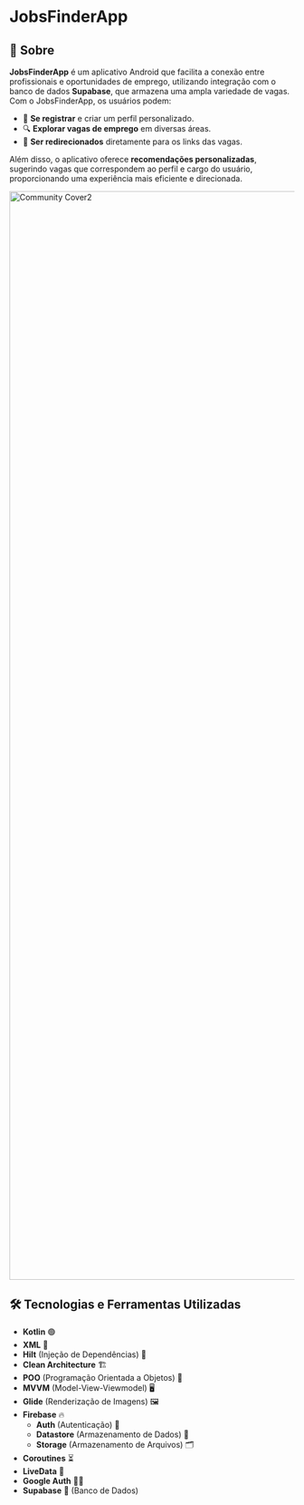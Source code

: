 # JobsFinderApp

## 📱 Sobre

**JobsFinderApp** é um aplicativo Android que facilita a conexão entre profissionais e oportunidades de emprego, utilizando integração com o banco de dados **Supabase**, que armazena uma ampla variedade de vagas. Com o JobsFinderApp, os usuários podem:

- 📝 **Se registrar** e criar um perfil personalizado.
- 🔍 **Explorar vagas de emprego** em diversas áreas.
- 🔗 **Ser redirecionados** diretamente para os links das vagas.

Além disso, o aplicativo oferece **recomendações personalizadas**, sugerindo vagas que correspondem ao perfil e cargo do usuário, proporcionando uma experiência mais eficiente e direcionada.

<img width="1920" alt="Community Cover2" src="https://github.com/user-attachments/assets/68d524c0-6878-4565-95fc-362d6fce99d7">

## 🛠 Tecnologias e Ferramentas Utilizadas

- **Kotlin** 🟢
- **XML** 📑
- **Hilt** (Injeção de Dependências) 🔌
- **Clean Architecture** 🏗️
- **POO** (Programação Orientada a Objetos) 🧩
- **MVVM** (Model-View-Viewmodel) 🖥️
- **Glide** (Renderização de Imagens) 🖼️
- **Firebase** 🔥
  - **Auth** (Autenticação) 🔑
  - **Datastore** (Armazenamento de Dados) 💾
  - **Storage** (Armazenamento de Arquivos) 🗂️
- **Coroutines** ⏳
- **LiveData** 📡
- **Google Auth** 🧑‍💻
- **Supabase** 🔌 (Banco de Dados)
